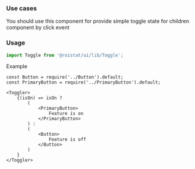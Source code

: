 ### Use cases

You should use this component for provide simple toggle state for children component by click event

### Usage

```js
import Toggle from '@roistat/ui/lib/Toggle';
```

Example 

    const Button = require('../Button').default;
    const PrimaryButton = require('../PrimaryButton').default;
    
    <Toggler>
        {(isOn) => isOn ? 
            (
                <PrimaryButton>
                    Feature is on
                </PrimaryButton>
            ) :
            (
                <Button>
                    Feature is off
                </Button>
            )                
        }
    </Toggler>